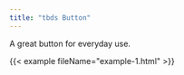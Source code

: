 ```yaml
---
title: "tbds Button"
---
```


A great button for everyday use.

{{< example fileName="example-1.html" >}}

